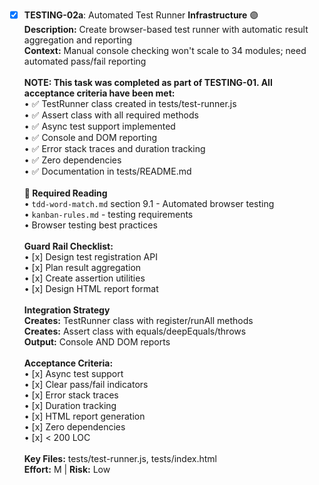 - [x] **TESTING-02a**: Automated Test Runner **Infrastructure** 🟣<br/>**Description:** Create browser-based test runner with automatic result aggregation and reporting<br/>**Context:** Manual console checking won't scale to 34 modules; need automated pass/fail reporting<br/><br/>**NOTE: This task was completed as part of TESTING-01. All acceptance criteria have been met:**<br/>• ✅ TestRunner class created in tests/test-runner.js<br/>• ✅ Assert class with all required methods<br/>• ✅ Async test support implemented<br/>• ✅ Console and DOM reporting<br/>• ✅ Error stack traces and duration tracking<br/>• ✅ Zero dependencies<br/>• ✅ Documentation in tests/README.md<br/><br/>**📖 Required Reading**<br/>• `tdd-word-match.md` section 9.1 - Automated browser testing<br/>• `kanban-rules.md` - testing requirements<br/>• Browser testing best practices<br/><br/>**Guard Rail Checklist:**<br/>• [x] Design test registration API<br/>• [x] Plan result aggregation<br/>• [x] Create assertion utilities<br/>• [x] Design HTML report format<br/><br/>**Integration Strategy**<br/>**Creates:** TestRunner class with register/runAll methods<br/>**Creates:** Assert class with equals/deepEquals/throws<br/>**Output:** Console AND DOM reports<br/><br/>**Acceptance Criteria:**<br/>• [x] Async test support<br/>• [x] Clear pass/fail indicators<br/>• [x] Error stack traces<br/>• [x] Duration tracking<br/>• [x] HTML report generation<br/>• [x] Zero dependencies<br/>• [x] < 200 LOC<br/><br/>**Key Files:** tests/test-runner.js, tests/index.html<br/>**Effort:** M | **Risk:** Low
